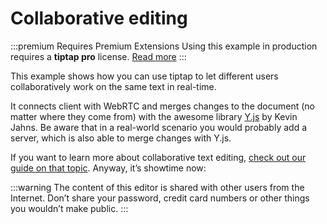 # Collaborative editing

:::premium Requires Premium Extensions
Using this example in production requires a **tiptap pro** license. [Read more](/sponsor)
:::

This example shows how you can use tiptap to let different users collaboratively work on the same text in real-time.

It connects client with WebRTC and merges changes to the document (no matter where they come from) with the awesome library [Y.js](https://github.com/yjs/yjs) by Kevin Jahns. Be aware that in a real-world scenario you would probably add a server, which is also able to merge changes with Y.js.

If you want to learn more about collaborative text editing, [check out our guide on that topic](/guide/collaborative-editing). Anyway, it’s showtime now:

:::warning The content of this editor is shared with other users from the Internet.
Don’t share your password, credit card numbers or other things you wouldn’t make public.
:::

<!-- <demo name="Examples/Collaboration" :show-source="false"/> -->

<demo name="Examples/CollaborativeEditing" />
